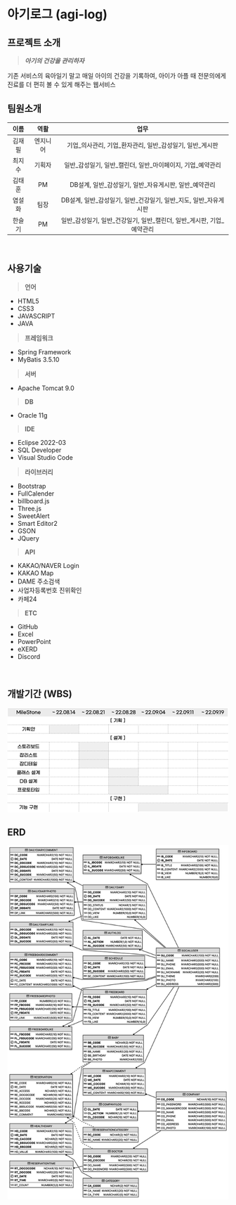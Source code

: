 # 아기로그 (agi-log)

## 프로젝트 소개
> **_아기의 건강을 관리하자_**

기존 서비스의 육아일기 말고 매일 아이의 건강을 기록하여, 아이가 아플 때 전문의에게 진료를 더 편히 볼 수 있게 해주는 웹서비스
<br>

## 팀원소개
|이름|역활|업무|
|:---:|:---:|:---:|
|김재필|엔지니어|기업_의사관리, 기업_환자관리, 일반_감성일기, 일반_게시판|
|최지수|기획자|일반_감성일기, 일반_캘린더, 일반_마이페이지, 기업_예약관리|
|김태훈|PM|DB설계, 일반_감성일기, 일반_자유게시판, 일반_예약관리|
|염설화|팀장|DB설계, 일반_감성일기, 일반_건강일기, 일반_지도, 일반_자유게시판|
|한슬기|PM|일반_감성일기, 일반_건강일기, 일반_캘린더, 일반_게시판, 기업_예약관리|
<br>

## 사용기술
> **언어**  

- HTML5
- CSS3
- JAVASCRIPT
- JAVA

> **프레임워크**

- Spring Framework
- MyBatis 3.5.10
	
> **서버**

- Apache Tomcat 9.0

> **DB**  

- Oracle 11g

> **IDE**  

- Eclipse 2022-03
- SQL Developer
- Visual Studio Code

> **라이브러리** 
 
- Bootstrap
- FullCalender
- billboard.js
- Three.js
- SweetAlert
- Smart Editor2
- GSON
- JQuery

> **API**  

- KAKAO/NAVER Login
- KAKAO Map
- DAME 주소검색
- 사업자등록번호 진위확인
- 카페24

> **ETC**  

- GitHub
- Excel
- PowerPoint
- eXERD
- Discord
<br>

## 개발기간 (WBS)
![poster](./mdImg/WBS.png)
<br>

## ERD
![poster](./mdImg/ERD.png)
